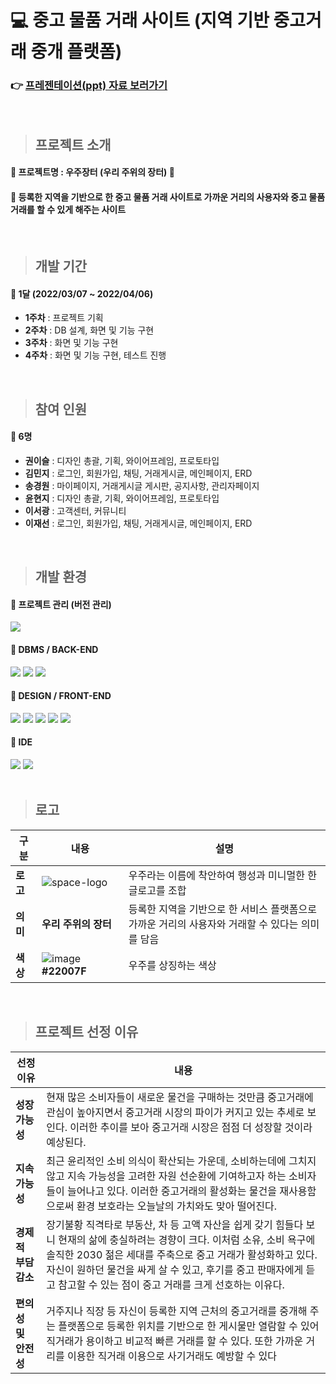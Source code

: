 # :computer: 중고 물품 거래 사이트 (지역 기반 중고거래 중개 플랫폼)

### :point_right: [프레젠테이션(ppt) 자료 보러가기](https://www.miricanvas.com/v/1102g1q)
<br>

> ## 프로젝트 소개
#### :pushpin: 프로젝트명 : 우주장터 (우리 주위의 장터) :rocket:
#### :pushpin: 등록한 지역을 기반으로 한 중고 물품 거래 사이트로 가까운 거리의 사용자와 중고 물품 거래를 할 수 있게 해주는 사이트
<br>

> ## 개발 기간
 #### :pushpin: 1달 (2022/03/07 ~ 2022/04/06)
  * **1주차** : 프로젝트 기획
  * **2주차** : DB 설계, 화면 및 기능 구현
  * **3주차** : 화면 및 기능 구현
  * **4주차** : 화면 및 기능 구현, 테스트 진행
<br>

> ## 참여 인원
#### :pushpin: 6명
 * **권이슬** : 디자인 총괄, 기획, 와이어프레임, 프로토타입
 * **김민지** : 로그인, 회원가입, 채팅, 거래게시글, 메인페이지, ERD
 * **송경원** : 마이페이지, 거래게시글 게시판, 공지사항, 관리자페이지
 * **윤현지** : 디자인 총괄, 기획, 와이어프레임, 프로토타입
 * **이서광** : 고객센터, 커뮤니티
 * **이재선** : 로그인, 회원가입, 채팅, 거래게시글, 메인페이지, ERD
<br>

> ## 개발 환경
#### :pushpin: 프로젝트 관리 (버전 관리)
<img src="https://img.shields.io/badge/github-181717?style=for-the-badge&logo=github&logoColor=white">

#### :pushpin: DBMS / BACK-END
<img src="https://img.shields.io/badge/oracle-F80000?style=for-the-badge&logo=oracle&logoColor=white"> <img src="https://img.shields.io/badge/java-007396?style=for-the-badge&logo=java&logoColor=white"> <img src="https://img.shields.io/badge/spring-6DB33F?style=for-the-badge&logo=spring&logoColor=white">

#### :pushpin: DESIGN / FRONT-END
<img src="https://img.shields.io/badge/adobe xd-FF61F6?style=for-the-badge&logo=adobe xd&logoColor=white"> <img src="https://img.shields.io/badge/html5-E34F26?style=for-the-badge&logo=html5&logoColor=white"> <img src="https://img.shields.io/badge/css3-1572B6?style=for-the-badge&logo=css3&logoColor=white"> <img src="https://img.shields.io/badge/javascript-F7DF1E?style=for-the-badge&logo=javascript&logoColor=black"> <img src="https://img.shields.io/badge/jquery-0769AD?style=for-the-badge&logo=jquery&logoColor=white">
<br>

#### :pushpin: IDE
<img src="https://img.shields.io/badge/visual studio code-007ACC?style=for-the-badge&logo=visual studio code&logoColor=white"> <img src="https://img.shields.io/badge/eclipse ide-2C2255?style=for-the-badge&logo=eclipse ide&logoColor=white">
<br>
<br>

> ## 로고
|구분|내용|설명|
|---|---|---|
|**로고**|![space-logo](https://user-images.githubusercontent.com/85227582/162604662-22c40bba-a182-4646-9c36-8f9304188494.png)|우주라는 이름에 착안하여 행성과 미니멀한 한글로고를 조합|
|**의미**|**우리 주위의 장터**|등록한 지역을 기반으로 한 서비스 플랫폼으로<br>가까운 거리의 사용자와 거래할 수 있다는 의미를 담음|
|**색상**|![image](https://user-images.githubusercontent.com/85227582/162604466-89d96744-2d67-4338-8dcc-22ee9ea64e43.png) **#22007F**|우주를 상징하는 색상|
<br>

> ## 프로젝트 선정 이유
|선정이유|내용|
|---|---|
|**성장 가능성**|현재 많은 소비자들이 새로운 물건을 구매하는 것만큼 중고거래에 관심이 높아지면서 중고거래 시장의 파이가 커지고 있는 추세로 보인다. 이러한 추이를 보아 중고거래 시장은 점점 더 성장할 것이라 예상된다.|
|**지속 가능성**|최근 윤리적인 소비 의식이 확산되는 가운데, 소비하는데에 그치지 않고 지속 가능성을 고려한 자원 선순환에 기여하고자 하는 소비자들이 늘어나고 있다. 이러한 중고거래의 활성화는 물건을 재사용함으로써 환경 보호라는 오늘날의 가치와도 맞아 떨어진다.|
|**경제적 부담 감소**|장기불황 직격타로 부동산, 차 등 고액 자산을 쉽게 갖기 힘들다 보니 현재의 삶에 충실하려는 경향이 크다. 이처럼 소유, 소비 욕구에 솔직한 2030 젊은 세대를 주축으로 중고 거래가 활성화하고 있다. 자신이 원하던 물건을 싸게 살 수 있고, 후기를 중고 판매자에게 듣고 참고할 수 있는 점이 중고 거래를 크게 선호하는 이유다.|
|**편의성 및 안전성**|거주지나 직장 등 자신이 등록한 지역 근처의 중고거래를 중개해 주는 플랫폼으로 등록한 위치를 기반으로 한 게시물만 열람할 수 있어 직거래가 용이하고 비교적 빠른 거래를 할 수 있다. 또한 가까운 거리를 이용한 직거래 이용으로 사기거래도 예방할 수 있다
<br>



